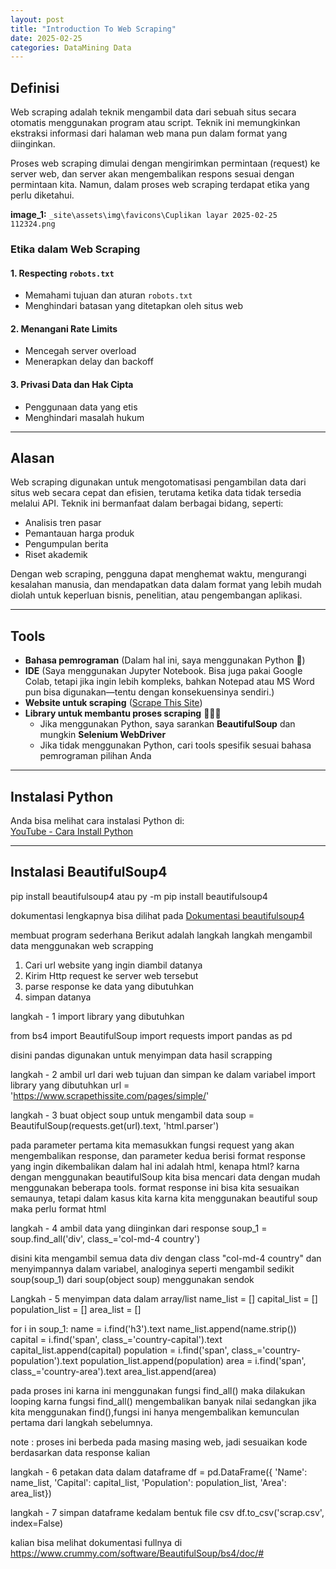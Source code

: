 ```yaml
---
layout: post
title: "Introduction To Web Scraping"
date: 2025-02-25
categories: DataMining Data
---
```


## Definisi  

Web scraping adalah teknik mengambil data dari sebuah situs secara otomatis menggunakan program atau script. Teknik ini memungkinkan ekstraksi informasi dari halaman web mana pun dalam format yang diinginkan.  

Proses web scraping dimulai dengan mengirimkan permintaan (request) ke server web, dan server akan mengembalikan respons sesuai dengan permintaan kita. Namun, dalam proses web scraping terdapat etika yang perlu diketahui.  

**image_1:** `_site\assets\img\favicons\Cuplikan layar 2025-02-25 112324.png`

### Etika dalam Web Scraping  

#### 1. Respecting `robots.txt`  
- Memahami tujuan dan aturan `robots.txt`  
- Menghindari batasan yang ditetapkan oleh situs web  

#### 2. Menangani Rate Limits  
- Mencegah server overload  
- Menerapkan delay dan backoff  

#### 3. Privasi Data dan Hak Cipta  
- Penggunaan data yang etis  
- Menghindari masalah hukum  

---

## Alasan  

Web scraping digunakan untuk mengotomatisasi pengambilan data dari situs web secara cepat dan efisien, terutama ketika data tidak tersedia melalui API. Teknik ini bermanfaat dalam berbagai bidang, seperti:  

- Analisis tren pasar  
- Pemantauan harga produk  
- Pengumpulan berita  
- Riset akademik  

Dengan web scraping, pengguna dapat menghemat waktu, mengurangi kesalahan manusia, dan mendapatkan data dalam format yang lebih mudah diolah untuk keperluan bisnis, penelitian, atau pengembangan aplikasi.  

---

## Tools  

- **Bahasa pemrograman** (Dalam hal ini, saya menggunakan Python 🐍)  
- **IDE** (Saya menggunakan Jupyter Notebook. Bisa juga pakai Google Colab, tetapi jika ingin lebih kompleks, bahkan Notepad atau MS Word pun bisa digunakan—tentu dengan konsekuensinya sendiri.)  
- **Website untuk scraping** ([Scrape This Site](https://www.scrapethissite.com/pages/))  
- **Library untuk membantu proses scraping** 🦸🏻‍♀️  
  - Jika menggunakan Python, saya sarankan **BeautifulSoup** dan mungkin **Selenium WebDriver**  
  - Jika tidak menggunakan Python, cari tools spesifik sesuai bahasa pemrograman pilihan Anda  

---

## Instalasi Python  

Anda bisa melihat cara instalasi Python di:  
[YouTube - Cara Install Python](https://youtu.be/U6POiWZnGFs?si=G4sMhZkWjMpCm_78)  

---

## Instalasi BeautifulSoup4  

pip install beautifulsoup4
atau
py -m pip install beautifulsoup4

dokumentasi lengkapnya bisa dilihat pada
[Dokumentasi beautifulsoup4](https://www.crummy.com/software/BeautifulSoup/bs4/doc/)  

membuat program sederhana
Berikut adalah langkah langkah mengambil data menggunakan web scrapping
1. Cari url website yang ingin diambil datanya
2. Kirim Http request ke server web tersebut
3. parse response ke data yang dibutuhkan
4. simpan datanya

langkah - 1
import library yang dibutuhkan

from bs4 import BeautifulSoup
import requests
import pandas as pd

disini pandas digunakan untuk menyimpan data hasil scrapping

langkah - 2
ambil url dari web tujuan dan simpan ke dalam variabel
import library yang dibutuhkan
url = 'https://www.scrapethissite.com/pages/simple/'

langkah - 3
buat object soup untuk mengambil data
soup = BeautifulSoup(requests.get(url).text, 'html.parser')

pada parameter pertama kita memasukkan fungsi request yang akan mengembalikan response, dan parameter kedua berisi format response yang ingin dikembalikan dalam hal ini adalah html, kenapa html? karna dengan menggunakan beautifulSoup kita bisa mencari data dengan mudah menggunakan beberapa tools. format response ini bisa kita sesuaikan semaunya, tetapi dalam kasus kita karna kita menggunakan beautiful soup maka perlu format html


langkah - 4
ambil data yang diinginkan dari response 
soup_1 = soup.find_all('div', class_='col-md-4 country')

disini kita mengambil semua data div dengan class "col-md-4 country" dan menyimpannya dalam variabel, analoginya seperti mengambil sedikit soup(soup_1) dari soup(object soup) menggunakan sendok  

Langkah - 5
menyimpan data dalam array/list
name_list = []
capital_list = []
population_list = []
area_list = []

for i in soup_1:
    name = i.find('h3').text
    name_list.append(name.strip())
    capital = i.find('span', class_='country-capital').text
    capital_list.append(capital)
    population = i.find('span', class_='country-population').text
    population_list.append(population)
    area = i.find('span', class_='country-area').text
    area_list.append(area)

pada proses ini karna ini menggunakan fungsi find_all() maka dilakukan looping karna fungsi find_all() mengembalikan banyak nilai sedangkan jika kita menggunakan find(),fungsi ini hanya mengembalikan kemunculan pertama dari langkah sebelumnya.

note : proses ini berbeda pada masing masing web, jadi sesuaikan kode berdasarkan data response kalian


langkah - 6
petakan data dalam dataframe
df = pd.DataFrame({
    'Name': name_list,
    'Capital': capital_list,
    'Population': population_list,
    'Area': area_list})

langkah - 7
simpan dataframe kedalam bentuk file csv
df.to_csv('scrap.csv', index=False)

kalian bisa melihat dokumentasi fullnya di 
https://www.crummy.com/software/BeautifulSoup/bs4/doc/#